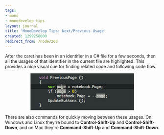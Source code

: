 ```yaml
---
tags:
- mono
- monodevelop tips
layout: journal
title: 'MonoDevelop Tips: Next/Previous Usage'
created: 1299258000
redirect_from: /node/203
---
```

After the caret has been in an identifier in a C# file for a few seconds, then all the usages of that identifier in the current file are highlighted. This provides a nice visual cue for finding related code and following code flow.<!--break-->

<a href="/files/images/md-tips/highlight-usages.png" rel="lightbox[md_tips_highlight_usages]" title="Highlight usages"><img src="/files/images/md-tips/highlight-usages.png" alt="Highlight usages" style="max-width:98%; display:block;margin-left:auto;margin-right:auto;" /></a>

There are also commands for quickly moving between these usages. On Windows and Linux they're bound to <strong>Control-Shift-Up</strong> and <strong>Control-Shift-Down</strong>, and on Mac they're <strong>Command-Shift-Up</strong> and <strong>Command-Shift-Down</strong>.
